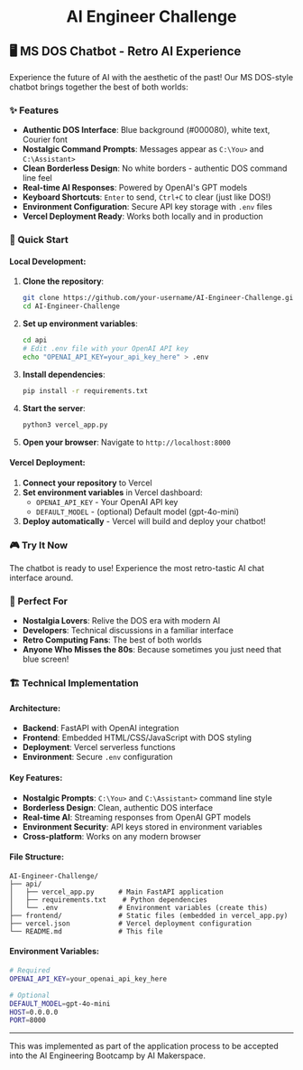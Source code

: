 

## <h1 align="center" id="heading"> AI Engineer Challenge </h1>


## 🖥️ MS DOS Chatbot - Retro AI Experience

Experience the future of AI with the aesthetic of the past! Our MS DOS-style chatbot brings together the best of both worlds:

### ✨ Features
- **Authentic DOS Interface**: Blue background (#000080), white text, Courier font
- **Nostalgic Command Prompts**: Messages appear as `C:\You>` and `C:\Assistant>`
- **Clean Borderless Design**: No white borders - authentic DOS command line feel
- **Real-time AI Responses**: Powered by OpenAI's GPT models
- **Keyboard Shortcuts**: `Enter` to send, `Ctrl+C` to clear (just like DOS!)
- **Environment Configuration**: Secure API key storage with `.env` files
- **Vercel Deployment Ready**: Works both locally and in production

### 🚀 Quick Start

#### **Local Development:**
1. **Clone the repository**:
   ```bash
   git clone https://github.com/your-username/AI-Engineer-Challenge.git
   cd AI-Engineer-Challenge
   ```

2. **Set up environment variables**:
   ```bash
   cd api
   # Edit .env file with your OpenAI API key
   echo "OPENAI_API_KEY=your_api_key_here" > .env
   ```

3. **Install dependencies**:
   ```bash
   pip install -r requirements.txt
   ```

4. **Start the server**:
   ```bash
   python3 vercel_app.py
   ```

5. **Open your browser**: Navigate to `http://localhost:8000`

#### **Vercel Deployment:**
1. **Connect your repository** to Vercel
2. **Set environment variables** in Vercel dashboard:
   - `OPENAI_API_KEY` - Your OpenAI API key
   - `DEFAULT_MODEL` - (optional) Default model (gpt-4o-mini)
3. **Deploy automatically** - Vercel will build and deploy your chatbot!

### 🎮 Try It Now
The chatbot is ready to use! Experience the most retro-tastic AI chat interface around.

### 🎯 Perfect For
- **Nostalgia Lovers**: Relive the DOS era with modern AI
- **Developers**: Technical discussions in a familiar interface
- **Retro Computing Fans**: The best of both worlds
- **Anyone Who Misses the 80s**: Because sometimes you just need that blue screen!

### 🏗️ Technical Implementation

#### **Architecture:**
- **Backend**: FastAPI with OpenAI integration
- **Frontend**: Embedded HTML/CSS/JavaScript with DOS styling
- **Deployment**: Vercel serverless functions
- **Environment**: Secure `.env` configuration

#### **Key Features:**
- **Nostalgic Prompts**: `C:\You>` and `C:\Assistant>` command line style
- **Borderless Design**: Clean, authentic DOS interface
- **Real-time AI**: Streaming responses from OpenAI GPT models
- **Environment Security**: API keys stored in environment variables
- **Cross-platform**: Works on any modern browser

#### **File Structure:**
```
AI-Engineer-Challenge/
├── api/
│   ├── vercel_app.py      # Main FastAPI application
│   ├── requirements.txt    # Python dependencies
│   └── .env               # Environment variables (create this)
├── frontend/              # Static files (embedded in vercel_app.py)
├── vercel.json            # Vercel deployment configuration
└── README.md              # This file
```

#### **Environment Variables:**
```bash
# Required
OPENAI_API_KEY=your_openai_api_key_here

# Optional
DEFAULT_MODEL=gpt-4o-mini
HOST=0.0.0.0
PORT=8000
```
---

This was implemented as part of the application process to be accepted into the AI Engineering Bootcamp by AI Makerspace. 